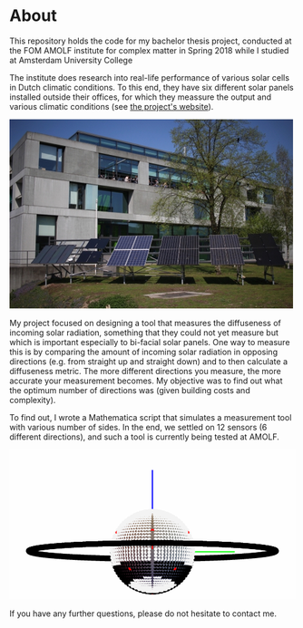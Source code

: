 # About
This repository holds the code for my bachelor thesis project, conducted at the FOM AMOLF institute for complex matter in Spring 2018 while I studied at Amsterdam University College

The institute does research into real-life performance of various solar cells in Dutch climatic conditions. To this end, they have six different solar panels installed outside their offices, for which they meassure the output and various climatic conditions (see [the project's website](https://www.lmpv.nl/solar-field "lmpv.nl/solar field")). 

![alt text](https://github.com/merlijnkersten/bachelor_thesis/blob/master/Solar%20array.JPG "Solar array")

My project focused on designing a tool that measures the diffuseness of incoming solar radiation, something that they could not yet measure but which is important especially to bi-facial solar panels. One way to measure this is by comparing the amount of incoming solar radiation in opposing directions (e.g. from straight up and straight down) and to then calculate a diffuseness metric. The more different directions you measure, the more accurate your measurement becomes. My objective was to find out what the optimum number of directions was (given building costs and complexity).

To find out, I wrote a Mathematica script that simulates a measurement tool with various number of sides. In the end, we settled on 12 sensors (6 different directions), and such a tool is currently being tested at AMOLF.

![alt text](https://github.com/merlijnkersten/bachelor_thesis/blob/master/Direct%20shading%20animation.gif "Animation")

If you have any further questions, please do not hesitate to contact me. 
